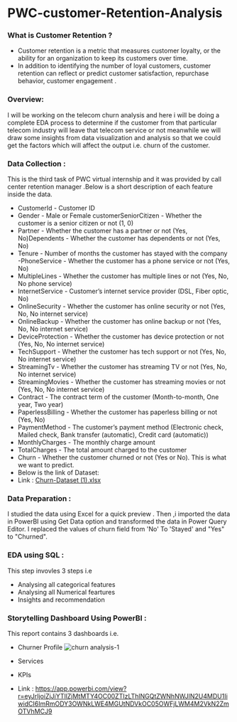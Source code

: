 # PWC-customer-Retention-Analysis
### What is Customer Retention ?
- Customer retention is a metric that measures customer loyalty, or the ability for an organization to keep its customers over time.
- In addition to identifying the number of loyal customers, customer retention can reflect or predict customer satisfaction, repurchase behavior, customer engagement .
### Overview:
I will be working on the telecom churn analysis and here i will be doing a complete EDA process to determine if the customer from that particular telecom industry will leave that telecom service or not meanwhile we will draw some insights from data visualization and analysis so that we could get the factors which will affect the output i.e. churn of the customer.
### Data Collection :
This is the third task of PWC virtual internship  and it was provided by call center retention manager .Below is a short description of each feature inside the data.
- CustomerId - Customer ID
- Gender - Male or Female customerSeniorCitizen - Whether the customer is a senior citizen or not (1, 0)
- Partner - Whether the customer has a partner or not (Yes, No)Dependents - Whether the customer has dependents or not (Yes, No)
- Tenure - Number of months the customer has stayed with the company
-PhoneService - Whether the customer has a phone service or not (Yes, No)
- MultipleLines - Whether the customer has multiple lines or not (Yes, No, No phone service)
- InternetService - Customer’s internet service provider (DSL, Fiber optic, No)
- OnlineSecurity - Whether the customer has online security or not (Yes, No, No internet service)
- OnlineBackup - Whether the customer has online backup or not (Yes, No, No internet service)
- DeviceProtection - Whether the customer has device protection or not (Yes, No, No internet service)
- TechSupport - Whether the customer has tech support or not (Yes, No, No internet service)
- StreamingTv - Whether the customer has streaming TV or not (Yes, No, No internet service)
- StreamingMovies - Whether the customer has streaming movies or not (Yes, No, No internet service)
- Contract - The contract term of the customer (Month-to-month, One year, Two year)
- PaperlessBilling - Whether the customer has paperless billing or not (Yes, No)
- PaymentMethod - The customer’s payment method (Electronic check, Mailed check, Bank transfer (automatic), Credit card (automatic))
- MonthlyCharges - The monthly charge amount
- TotalCharges - The total amount charged to the customer
- Churn - Whether the customer churned or not (Yes or No). This is what we want to predict.
- Below is the link of Dataset:
- Link : [Churn-Dataset (1).xlsx](https://github.com/mausumi45/PWC-customer-churn-Analysis/files/10328362/Churn-Dataset.1.xlsx)
### Data Preparation :
I studied the data using Excel for a quick preview . Then ,i imported the data in PowerBI using Get Data option and transformed the data in Power Query Editor.
I replaced the values of churn field from 'No' To 'Stayed' and "Yes" to "Churned".


### EDA using SQL :
 This step invovles 3 steps i.e
 - Analysing all categorical features 
 - Analysing all Numerical feartures
 -  Insights and recommendation
 ### Storytelling Dashboard Using PowerBI :
   This report contains 3 dashboards i.e.
   - Churner Profile
   ![churn analysis-1](https://user-images.githubusercontent.com/98810351/210702905-1846a5ca-340a-4cad-b120-7bca6fb08533.jpg)

   - Services
   
   - KPIs
   - Link : https://app.powerbi.com/view?r=eyJrIjoiZjJiYTllZjMtMTY4OC00ZTIzLThlNGQtZWNhNWJlN2U4MDU1IiwidCI6ImRmODY3OWNkLWE4MGUtNDVkOC05OWFjLWM4M2VkN2ZmOTVhMCJ9
     
    
